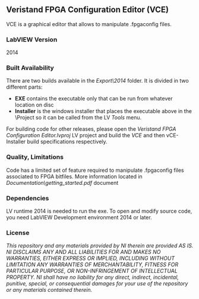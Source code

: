 ##  Veristand FPGA Configuration Editor (VCE) ##

VCE is a graphical editor that allows to manipulate .fpgaconfig files.

### LabVIEW Version ###

2014

### Built Availability ###

There are two builds available in the *Export\2014* folder. It is divided in two different parts:

- **EXE** contains the executable only that can be run from whatever location on disc
- **Installer** is the windows installer that places the executable above in the <LabVIEW folder>\Project so it can be called from the LV *Tools* menu.

For building code for other releases, please open the *Veristand FPGA Configuration Editor.lvproj* LV project and build the *VCE* and then vCE-Installer build specifications respectively.

### Quality, Limitations ###

Code has a limited set of feature required to manipulate .fpgaconfig files associated to FPGA bitfiles. More information located in *Documentation\getting_started.pdf* document

### Dependencies ###

LV runtime 2014 is needed to run the exe.
To open and modify source code, you need LabVIEW Development environment 2014 or later.

### License ###

*This repository and any materials provided by NI therein are provided AS IS. NI DISCLAIMS ANY AND ALL LIABILITIES FOR AND MAKES NO WARRANTIES, EITHER EXPRESS OR IMPLIED, INCLUDING WITHOUT LIMITATION ANY WARRANTIES OF MERCHANTABILITY, FITNESS FOR  PARTICULAR PURPOSE, OR NON-INFRINGEMENT OF INTELLECTUAL PROPERTY. NI shall have no liability for any direct, indirect, incidental, punitive, special, or consequential damages for your use of the repository or any materials contained therein.*